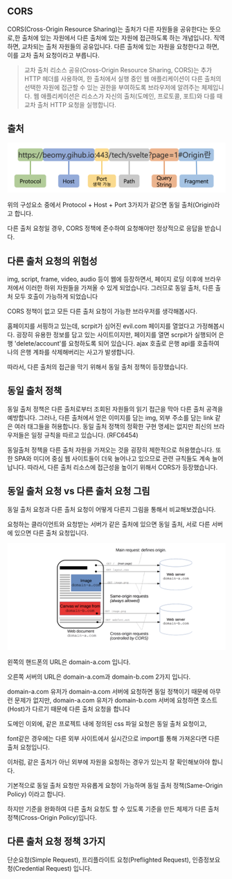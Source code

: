 ## CORS
CORS(Cross-Origin Resource Sharing)는 출처가 다른 자원들을 공유한다는 뜻으로,한 출처에 있는 자원에서 다른 출처에 있는 자원에 접근하도록 하는 개념입니다. 직역하면, 교차되는 출처 자원들의 공유입니다. 다른 출처에 있는 자원을 요청한다고 하면, 이를 교차 출처 요청이라고 부릅니다.

> 교차 출처 리소스 공유(Cross-Origin Resource Sharing, CORS)는 추가 HTTP 헤더를 사용하여, 한 출처에서 실행 중인 웹 애플리케이션이 다른 출처의 선택한 자원에 접근할 수 있는 권한을 부여하도록 브라우저에 알려주는 체제입니다. 웹 애플리케이션은 리소스가 자신의 출처(도메인, 프로토콜, 포트)와 다를 때 교차 출처 HTTP 요청을 실행합니다.

## 출처
![alt text](<../ETC/출처.png>)

위의 구성요소 중에서 Protocol + Host + Port 3가지가 같으면 동일 출처(Origin)라고 합니다.

다른 출처 요청일 경우, CORS 정책에 준수하여 요청해야만 정상적으로 응답을 받습니다.

## 다른 출처 요청의 위험성 

img, script, frame, video, audio 등이 웹에 등장하면서, 페이지 로딩 이후에 브라우저에서 이러한 하위 자원들을 가져올 수 있게 되었습니다. 그러므로 동일 출처, 다른 출처 모두 호출이 가능하게 되었습니다

CORS 정책이 없고 모든 다른 출처 요청이 가능한 브라우저를 생각해봅시다.

홈페이지를 서핑하고 있는데, scrpit가 심어진 evil.com 페이지를 열었다고 가정해봅시다. 굉장히 유용한 정보를 담고 있는 사이트이지만, 페이지를 열면 scrpit가 실행되어 은행 'delete/account'를 요청하도록 되어 있습니다. ajax 호출로 은행 api를 호출하여 나의 은행 계좌를 삭제해버리는 사고가 발생합니다.

따라서, 다른 출처의 접근을 막기 위해서 동일 출처 정책이 등장했습니다.

## 동일 출처 정책

동일 출처 정책은 다른 출처로부터 조회된 자원들의 읽기 접근을 막아 다른 출처 공격을 예방합니다. 그러나, 다른 출처에서 얻은 이미지를 담는 img, 외부 주소를 담는 link 같은 여러 태그들을 허용합니다. 동일 출처 정책의 정확한 구현 명세는 없지만 최신의 브라우저들은 일정 규칙을 따르고 있습니다. (RFC6454)

동일출처 정책을 다른 출처 자원을 가져오는 것을 굉장히 제한적으로 허용했습니다. 또한 SPA와 미디어 중심 웹 사이트들이 더욱 늘어나고 있으므로 관련 규칙들도 계속 늘어납니다. 따라서, 다른 출처 리소스에 접근성을 높이기 위해서 CORS가 등장했습니다.

## 동일 출처 요청 vs 다른 출처 요청 그림

동일 출처 요청과 다른 출처 요청이 어떻게 다른지 그림을 통해서 비교해보겠습니다.

요청하는 클라이언트와 요청받는 서버가 같은 출처에 있으면 동일 출처, 서로 다른 서버에 있으면 다른 출처 요청입니다.

![alt text](../ETC/요요청.png)

왼쪽의 핸드폰의 URL은 domain-a.com 입니다.

오른쪽 서버의 URL은 domain-a.com과 domain-b.com 2가지 입니다.

domain-a.com 유저가 domain-a.com 서버에 요청하면 동일 정책이기 때문에 아무런 문제가 없지만,
domain-a.com 유저가 domain-b.com 서버에 요청하면 호스트(Host)가 다르기 때문에 다른 출처 요청을 합니다

 

도메인 이외에, 같은 프로젝트 내에 정의된 css 파일 요청은 동일 출처 요청이고,

font같은 경우에는 다른 외부 사이트에서 실시간으로 import를 통해 가져온다면 다른 출처 요청입니다.

이처럼, 같은 출처가 아닌 외부에 자원을 요청하는 경우가 있는지 잘 확인해보아야 합니다.

 

기본적으로 동일 출처 요청만 자유롭게 요청이 가능하며 동일 출처 정책(Same-Origin Policy) 이라고 합니다.

하지만 기준을 완화하여 다른 출처 요청도 할 수 있도록 기준을 만든 체제가 다른 출처 정책(Cross-Origin Policy)입니다.

## 다른 출처 요청 정책 3가지


단순요청(Simple Request), 프리플라이트 요청(Preflighted Request), 인증정보요청(Credential Request) 입니다.


 

 